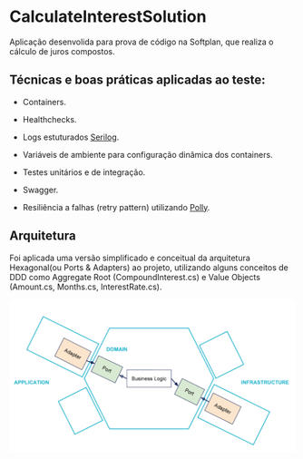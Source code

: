# CalculateInterestSolution

Aplicação desenvolida para prova de código na Softplan, que realiza o cálculo de juros compostos.

##  Técnicas e boas práticas aplicadas ao teste: 

* Containers.

* Healthchecks.

* Logs estuturados [Serilog](https://github.com/serilog/serilog).

* Variáveis de ambiente para configuração dinâmica dos containers.

* Testes unitários e de integração.

* Swagger.

* Resiliência a falhas (retry pattern) utilizando [Polly](https://github.com/App-vNext/Polly).

## Arquitetura

Foi aplicada uma versão simplificado e conceitual da arquitetura Hexagonal(ou Ports & Adapters) ao projeto, utilizando alguns conceitos de DDD como Aggregate Root (CompoundInterest.cs) e Value Objects (Amount.cs, Months.cs, InterestRate.cs).

![modelo](https://github.com/luisfernandomoraes/CalculateInterestSolution/blob/develop/docs/hex_arch_concept.png)
